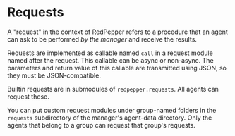 # Requests

A "request" in the context of RedPepper refers to a procedure
that an agent can ask to be performed _by the manager_ and receive the results.

Requests are implemented as callable named `call` in a request module named after the request.
This callable can be async or non-async.
The parameters and return value of this callable are transmitted using JSON,
so they must be JSON-compatible.

Builtin requests are in submodules of `redpepper.requests`.
All agents can request these.

You can put custom request modules under group-named folders
in the `requests` subdirectory of the manager's agent-data directory.
Only the agents that belong to a group can request that group's requests.

